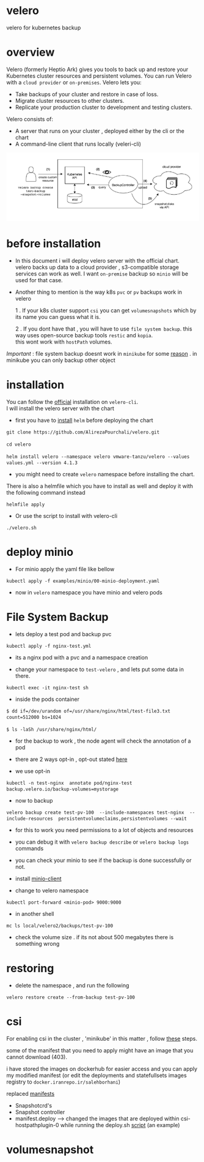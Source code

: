 # velero
velero for kubernetes backup     

# overview
Velero (formerly Heptio Ark) gives you tools to back up and restore your Kubernetes cluster resources and persistent volumes. You can run Velero with a `cloud provider` or `on-premises`. Velero lets you:

* Take backups of your cluster and restore in case of loss.
* Migrate cluster resources to other clusters.
* Replicate your production cluster to development and testing clusters.     

Velero consists of:

* A server that runs on your cluster , deployed either by the cli or the chart
* A command-line client that runs locally (veleri-cli)

![image](./resources/image.png)
# before installation
* In this document i will deploy velero server with the official chart.    
velero backs up data to a cloud provider , s3-compatible storage services can work as well. 
I want `on-premise` backup so `minio` will be used for that case.

* Another thing to mention is the way k8s `pvc` or `pv` backups work in velero    

    1 . If your k8s cluster support `csi` you can get `volumesnapshots` which by its name you can guess what it is.     
    
    2 . If you dont have that , you will have to use `file system backup`. this way uses open-source backup tools `restic` and `kopia`.    
    this wont work with `hostPath` volumes.

*Important* : file system backup doesnt work in `minikube` for some [reason](https://github.com/vmware-tanzu/velero/issues/5018#issuecomment-1158966805) . in minikube you can only backup other object     




# installation

You can follow the [official](https://velero.io/docs/v1.11/basic-install/) installation on `velero-cli`.    
I will install the velero server with the chart    

* first you have to [install](https://helm.sh/docs/intro/install/) `helm` before deploying the chart
```
git clone https://github.com/AlirezaPourchali/velero.git

cd velero

helm install velero --namespace velero vmware-tanzu/velero --values values.yml --version 4.1.3
```
* you might need to create `velero` namespace before installing the chart.

There is also a helmfile which you have to install as well and deploy it with the following command instead

```
helmfile apply
```
* Or use the script to install with velero-cli 
```
./velero.sh
```

# deploy minio
* For minio apply the yaml file like bellow

```
kubectl apply -f examples/minio/00-minio-deployment.yaml
```

* now in `velero` namespace you have minio and velero pods


# File System Backup

* lets deploy a test pod and backup pvc

```
kubectl apply -f nginx-test.yml
```

* its a nginx pod with a pvc and a namespace creation

* change your namespace to `test-velero` , and lets put some data in there.

```
kubectl exec -it nginx-test sh
```

* inside the pods container

```
$ dd if=/dev/urandom of=/usr/share/nginx/html/test-file3.txt count=512000 bs=1024

$ ls -laSh /usr/share/nginx/html/
```
* for the backup to work , the node agent will check the annotation of a pod

* there are 2 ways opt-in , opt-out stated [here](https://velero.io/docs/v1.11/file-system-backup/)

* we use opt-in 

```
kubectl -n test-nginx  annotate pod/nginx-test backup.velero.io/backup-volumes=mystorage
```

* now to backup 

```
velero backup create test-pv-100  --include-namespaces test-nginx  --include-resources  persistentvolumeclaims,persistentvolumes --wait
```
* for this to work you need permissions to a lot of objects and resources

* you can debug it with `velero backup describe` or `velero backup logs` commands 

* you can check your minio to see if the backup is done successfully or not.

* install [minio-client](https://min.io/docs/minio/linux/reference/minio-mc.html)

* change to velero namespace

```
kubectl port-forward <minio-pod> 9000:9000

```

* in another shell

```
mc ls local/velero2/backups/test-pv-100 
```
* check the volume size . if its not about 500 megabytes there is something wrong

# restoring 

* delete the namespace , and run the following 
```
velero restore create --from-backup test-pv-100 
```



# csi 

For enabling csi in the cluster , 'minikube' in this matter , follow [these](https://github.com/kubernetes-csi/csi-driver-host-path/blob/master/docs/deploy-1.17-and-later.md) steps.     

some of the manifest that you need to apply might have an image that you cannot download (403).    

i have stored the images on dockerhub for easier access and you can apply my modified manifest (or edit the deployments and statefullsets images registry to `docker.iranrepo.ir/salehborhani`)

replaced [manifests](./csi-manifest/)    
* Snapshotcrd's
* Snapshot controller
* manifest.deploy --> changed the images that are deployed within csi-hostpathplugin-0 while running the deploy.sh [script](https://github.com/kubernetes-csi/csi-driver-host-path/blob/master/deploy/kubernetes-1.24) (an example)


# volumesnapshot 
